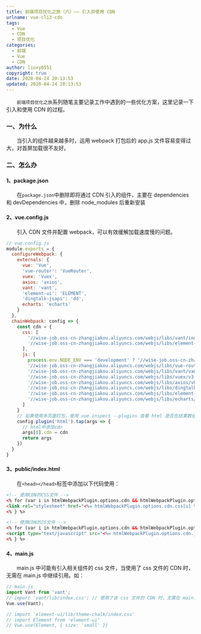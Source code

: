 ```yaml
---
title: 前端项目优化之旅（六）—— 引入并使用 CDN
urlname: vue-cli3-cdn
tags:
  - Vue
  - CDN
  - 项目优化
categories:
  - 前端
  - Vue
  - CDN
author: liuxy0551
copyright: true
date: 2020-04-24 20:13:53
updated: 2020-04-24 20:13:53
---
```


&emsp;&emsp;`前端项目优化之旅`系列随笔主要记录工作中遇到的一些优化方案，这里记录一下引入和使用 CDN 的过程。

<!--more-->


### 一、为什么

&emsp;&emsp;当引入的组件越来越多时，运用 webpack 打包后的 app.js 文件容易变得过大，对首屏加载很不友好。


### 二、怎么办

#### 1、package.json

&emsp;&emsp;在`package.json`中删除即将通过 CDN 引入的组件，主要在 dependencies 和 devDependencies 中，删除 node_modules 后重新安装

#### 2、vue.config.js

&emsp;&emsp;引入 CDN 文件并配置 webpack，可以有效缓解加载速度慢的问题。

```javascript
// vue.config.js
module.exports = {
  configureWebpack: {
    externals: {
      vue: 'Vue',
      'vue-router': 'VueRouter',
      vuex: 'Vuex',
      axios: 'axios',
      vant: 'vant',
      'element-ui': 'ELEMENT',
      'dingtalk-jsapi': 'dd',
      echarts: 'echarts'
    }
  },
  chainWebpack: config => {
    const cdn = {
      css: [
        '//wise-job.oss-cn-zhangjiakou.aliyuncs.com/webjs/libs/vant/index.css',
        '//wise-job.oss-cn-zhangjiakou.aliyuncs.com/webjs/libs/element-ui/element-ui-index.css'
      ],
      js: [
        process.env.NODE_ENV === 'development' ? '//wise-job.oss-cn-zhangjiakou.aliyuncs.com/webjs/libs/vue/v2.6.11.js' : '//wise-job.oss-cn-zhangjiakou.aliyuncs.com/webjs/libs/vue/v2.6.11.min.js',
        '//wise-job.oss-cn-zhangjiakou.aliyuncs.com/webjs/libs/vue-router/v3.1.6.min.js',
        '//wise-job.oss-cn-zhangjiakou.aliyuncs.com/webjs/libs/vant/vant.min.js',
        '//wise-job.oss-cn-zhangjiakou.aliyuncs.com/webjs/libs/vuex/v3.1.2.min.js',
        '//wise-job.oss-cn-zhangjiakou.aliyuncs.com/webjs/libs/axios/v0.19.2.min.js',
        '//wise-job.oss-cn-zhangjiakou.aliyuncs.com/webjs/libs/dingtalk-jsapi/dingtalk.open.js',
        '//wise-job.oss-cn-zhangjiakou.aliyuncs.com/webjs/libs/element-ui/index.js',
        '//wise-job.oss-cn-zhangjiakou.aliyuncs.com/webjs/libs/echarts/echarts.min.js'
      ]
    }
    // 如果使用多页面打包，使用 vue inspect --plugins 查看 html 是否在结果数组中
    config.plugin('html').tap(args => {
      // html中添加cdn
      args[0].cdn = cdn
      return args
    })
  }
}
```

#### 3、public/index.html

&emsp;&emsp;在`<head></head>`标签中添加以下代码使用：

``` html
<!-- 使用CDN的CSS文件 -->
<% for (var i in htmlWebpackPlugin.options.cdn && htmlWebpackPlugin.options.cdn.css) { %>
<link rel="stylesheet" href="<%= htmlWebpackPlugin.options.cdn.css[i] %>" />
<% } %>

<!-- 使用CDN的JS文件 -->
<% for (var i in htmlWebpackPlugin.options.cdn && htmlWebpackPlugin.options.cdn.js) { %>
<script type="text/javascript" src="<%= htmlWebpackPlugin.options.cdn.js[i] %>"></script>
<% } %>
```

#### 4、main.js

&emsp;&emsp;main.js 中可能有引入相关组件的 css 文件，当使用了 css 文件的 CDN 时，无需在 main.js 中继续引用。如：

```javascript
// main.js
import Vant from 'vant';
// import 'vant/lib/index.css'; // 使用了该 css 文件的 CDN 时，无需在 main.js 中引用
Vue.use(Vant);

// import 'element-ui/lib/theme-chalk/index.css'
// import Element from 'element-ui'
// Vue.use(Element, { size: 'small' })
```
